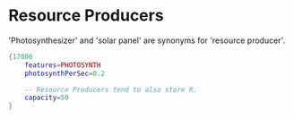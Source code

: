 # Resource Producers
'Photosynthesizer' and 'solar panel' are synonyms for 'resource producer'.

```lua
{17000
    features=PHOTOSYNTH
    photosynthPerSec=0.2

    -- Resource Producers tend to also store R.
    capacity=50
}
```